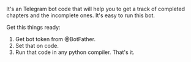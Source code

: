 It's an Telegram bot code that will help you
to get a track of completed chapters and the
incomplete ones.
It's easy to run this bot.

Get this things ready:
1. Get bot token from @BotFather.
2. Set that on code.
3. Run that code in any python compiler.
That's it.
